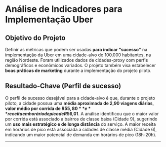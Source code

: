 # Análise de Indicadores para Implementação Uber

## Objetivo do Projeto
Definir as métricas que podem ser usadas **para indicar "sucesso"** na implementação da Uber em uma cidade-alvo de 100.000 habitantes, na região Nordeste. Foram utilizados dados de cidades-proxy com perfis demográficos e econômicos variados. O projeto também visa estabelecer **boas práticas de marketing** durante a implementação do projeto piloto.

## Resultado-Chave (Perfil de sucesso)
O perfil de sucesso desejável para a cidade-alvo é que, durante o projeto piloto, a cidade possua uma **média aproximada de 2,90 viagens diárias**, **valor médio por corrida de R$55,80** e **receita em horário de pico de R$56,01**. A análise identificou que o maior valor por corrida está associado a bairros de classe baixa (Cidade 9), sugerindo um **uso mais estratégico e de longa distância** do serviço.
A maior receita em horários de pico está associada a cidades de classe média (Cidade 6), indicando um maior potencial de demanda em horários de pico (18h-20h).

---
